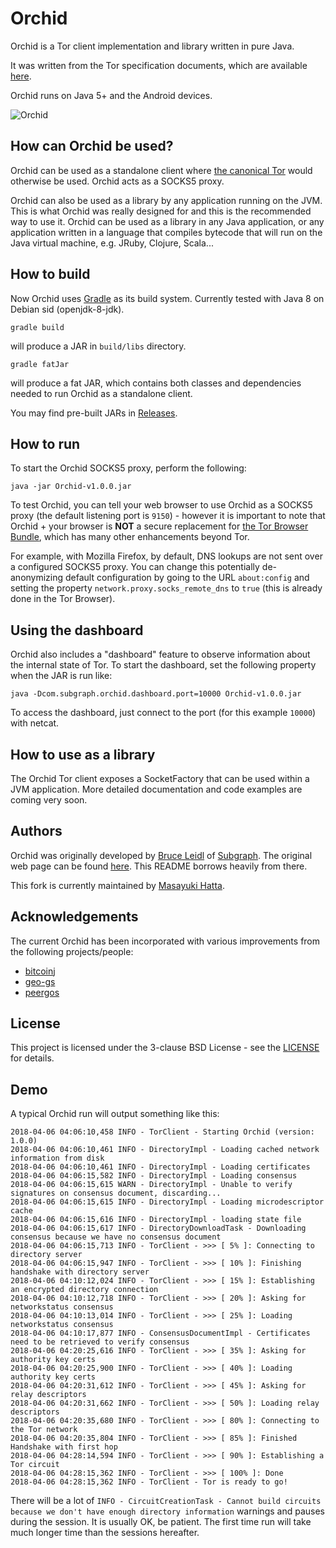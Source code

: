 Orchid
======

Orchid is a Tor client implementation and library written in pure Java.

It was written from the Tor specification documents, which are available [here](https://www.torproject.org/docs/documentation.html.en#DesignDoc).

Orchid runs on Java 5+ and the Android devices.

![Orchid](https://subgraph.com/img/orchidlogo1.png)

## How can Orchid be used?

Orchid can be used as a standalone client where [the canonical Tor](https://www.torproject.org/) would otherwise be used.  Orchid acts as a SOCKS5 proxy.

Orchid can also be used as a library by any application running on the JVM. This is what Orchid was really designed for and this is the recommended way to use it. Orchid can be used as a library in any Java application, or any application written in a language that compiles bytecode that will run on the Java virtual machine, e.g. JRuby, Clojure, Scala...

## How to build

Now Orchid uses [Gradle](https://gradle.org/) as its build system.  Currently tested with Java 8 on Debian sid (openjdk-8-jdk).

```
gradle build
```

will produce a JAR in `build/libs` directory.

```
gradle fatJar
```

will produce a fat JAR, which contains both classes and dependencies needed to run Orchid as a standalone client.

You may find pre-built JARs in [Releases]().

## How to run

To start the Orchid SOCKS5 proxy, perform the following:

```
java -jar Orchid-v1.0.0.jar
```

To test Orchid, you can tell your web browser to use Orchid as a SOCKS5 proxy (the default listening port is `9150`) - however it is important to note that Orchid + your browser is **NOT** a secure replacement for [the Tor Browser Bundle](https://www.torproject.org/projects/torbrowser.htm), which has many other enhancements beyond Tor.

For example, with Mozilla Firefox, by default, DNS lookups are not sent over a configured SOCKS5 proxy. You can change this potentially de-anonymizing default configuration by going to the URL `about:config` and setting the property `network.proxy.socks_remote_dns` to `true` (this is already done in the Tor Browser).

## Using the dashboard

Orchid also includes a "dashboard" feature to observe information about the internal state of Tor. To start the dashboard, set the following property when the JAR is run like:

```
java -Dcom.subgraph.orchid.dashboard.port=10000 Orchid-v1.0.0.jar
```

To access the dashboard, just connect to the port (for this example `10000`) with netcat.

## How to use as a library

The Orchid Tor client exposes a SocketFactory that can be used within a JVM application. More detailed documentation and code examples are coming very soon.

## Authors

Orchid was originally developed by [Bruce Leidl](https://github.com/brl) of [Subgraph](https://subgraph.com/).  The original web page can be found [here](https://subgraph.com/orchid/).  This README borrows heavily from there.

This fork is currently maintained by [Masayuki Hatta](http://about.me/mhatta).

## Acknowledgements

The current Orchid has been incorporated with various improvements from the following projects/people:

* [bitcoinj](https://github.com/bitcoinj)
* [geo-gs](https://github.com/geo-gs)
* [peergos](https://github.com/peergos)

## License

This project is licensed under the 3-clause BSD License - see the [LICENSE](LICENSE) for details.

## Demo

A typical Orchid run will output something like this:


```
2018-04-06 04:06:10,458 INFO - TorClient - Starting Orchid (version: 1.0.0)
2018-04-06 04:06:10,461 INFO - DirectoryImpl - Loading cached network information from disk
2018-04-06 04:06:10,461 INFO - DirectoryImpl - Loading certificates
2018-04-06 04:06:15,582 INFO - DirectoryImpl - Loading consensus
2018-04-06 04:06:15,615 WARN - DirectoryImpl - Unable to verify signatures on consensus document, discarding...
2018-04-06 04:06:15,615 INFO - DirectoryImpl - Loading microdescriptor cache
2018-04-06 04:06:15,616 INFO - DirectoryImpl - loading state file
2018-04-06 04:06:15,617 INFO - DirectoryDownloadTask - Downloading consensus because we have no consensus document
2018-04-06 04:06:15,713 INFO - TorClient - >>> [ 5% ]: Connecting to directory server
2018-04-06 04:06:15,947 INFO - TorClient - >>> [ 10% ]: Finishing handshake with directory server
2018-04-06 04:10:12,024 INFO - TorClient - >>> [ 15% ]: Establishing an encrypted directory connection
2018-04-06 04:10:12,718 INFO - TorClient - >>> [ 20% ]: Asking for networkstatus consensus
2018-04-06 04:10:13,014 INFO - TorClient - >>> [ 25% ]: Loading networkstatus consensus
2018-04-06 04:10:17,877 INFO - ConsensusDocumentImpl - Certificates need to be retrieved to verify consensus
2018-04-06 04:20:25,616 INFO - TorClient - >>> [ 35% ]: Asking for authority key certs
2018-04-06 04:20:25,900 INFO - TorClient - >>> [ 40% ]: Loading authority key certs
2018-04-06 04:20:31,612 INFO - TorClient - >>> [ 45% ]: Asking for relay descriptors
2018-04-06 04:20:31,662 INFO - TorClient - >>> [ 50% ]: Loading relay descriptors
2018-04-06 04:20:35,680 INFO - TorClient - >>> [ 80% ]: Connecting to the Tor network
2018-04-06 04:20:35,804 INFO - TorClient - >>> [ 85% ]: Finished Handshake with first hop
2018-04-06 04:28:14,594 INFO - TorClient - >>> [ 90% ]: Establishing a Tor circuit
2018-04-06 04:28:15,362 INFO - TorClient - >>> [ 100% ]: Done
2018-04-06 04:28:15,362 INFO - TorClient - Tor is ready to go!
```

There will be a lot of `INFO - CircuitCreationTask - Cannot build circuits because we don't have enough directory information` warnings and pauses during the session.  It is usually OK, be patient.  The first time run will take much longer time than the sessions hereafter.
